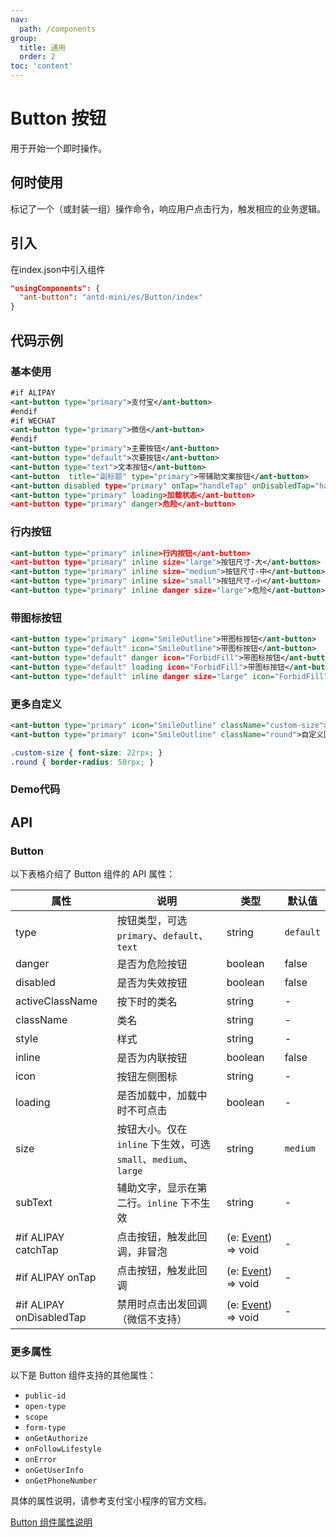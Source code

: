 ```yaml
---
nav:
  path: /components
group:
  title: 通用
  order: 2
toc: 'content'
---
```


# Button 按钮

用于开始一个即时操作。

## 何时使用

标记了一个（或封装一组）操作命令，响应用户点击行为，触发相应的业务逻辑。

## 引入
在index.json中引入组件
```json
"usingComponents": {
  "ant-button": "antd-mini/es/Button/index"
}

```

## 代码示例

### 基本使用
```xml
#if ALIPAY
<ant-button type="primary">支付宝</ant-button>
#endif
#if WECHAT
<ant-button type="primary">微信</ant-button>
#endif
<ant-button type="primary">主要按钮</ant-button>
<ant-button type="default">次要按钮</ant-button>
<ant-button type="text">文本按钮</ant-button>
<ant-button  title="副标题" type="primary">带辅助文案按钮</ant-button>
<ant-button disabled type="primary" onTap="handleTap" onDisabledTap="handleDisabledTap"> 禁用 </ant-button>
<ant-button type="primary" loading>加载状态</ant-button>
<ant-button type="primary" danger>危险</ant-button>
```


### 行内按钮
```xml
<ant-button type="primary" inline>行内按钮</ant-button>
<ant-button type="primary" inline size="large">按钮尺寸-大</ant-button>
<ant-button type="primary" inline size="medium">按钮尺寸-中</ant-button>
<ant-button type="primary" inline size="small">按钮尺寸-小</ant-button>
<ant-button type="primary" inline danger size="large">危险</ant-button>
```

### 带图标按钮
```xml
<ant-button type="primary" icon="SmileOutline">带图标按钮</ant-button>
<ant-button type="default" icon="SmileOutline">带图标按钮</ant-button>
<ant-button type="default" danger icon="ForbidFill">带图标按钮</ant-button>
<ant-button type="default" loading icon="ForbidFill">带图标按钮</ant-button>
<ant-button type="default" inline danger size="large" icon="ForbidFill">带图标按钮</ant-button>
```

### 更多自定义
```xml
<ant-button type="primary" icon="SmileOutline" className="custom-size">自定义大小</ant-button>
<ant-button type="primary" icon="SmileOutline" className="round">自定义圆角</ant-button>
```
```css
.custom-size { font-size: 22rpx; }
.round { border-radius: 50rpx; }
```

### Demo代码
<code src='../../demo/pages/Button/index'></code>

## API

### Button

以下表格介绍了 Button 组件的 API 属性：

| 属性                     | 说明                                                            | 类型                                                                          | 默认值    |
| ------------------------ | --------------------------------------------------------------- | ----------------------------------------------------------------------------- | --------- |
| type                     | 按钮类型，可选 `primary`、`default`、`text`                     | string                                                                        | `default` |
| danger                   | 是否为危险按钮                                                  | boolean                                                                       | false     |
| disabled                 | 是否为失效按钮                                                  | boolean                                                                       | false     |
| activeClassName          | 按下时的类名                                                    | string                                                                        | -         |
| className                | 类名                                                            | string                                                                        | -         |
| style                    | 样式                                                            | string                                                                        | -         |
| inline                   | 是否为内联按钮                                                  | boolean                                                                       | false     |
| icon                     | 按钮左侧图标                                                    | string                                                                        | -         |
| loading                  | 是否加载中，加载中时不可点击                                    | boolean                                                                       | -         |
| size                     | 按钮大小。仅在 `inline` 下生效，可选 `small`、`medium`、`large` | string                                                                        | `medium`  |
| subText                  | 辅助文字，显示在第二行。`inline` 下不生效                       | string                                                                        | -         |
| #if ALIPAY catchTap      | 点击按钮，触发此回调，非冒泡                                    | (e: [Event](https://opendocs.alipay.com/mini/framework/event-object)) => void | -         |
| #if ALIPAY onTap         | 点击按钮，触发此回调                                            | (e: [Event](https://opendocs.alipay.com/mini/framework/event-object)) => void | -         |
| #if ALIPAY onDisabledTap | 禁用时点击出发回调（微信不支持）                                | (e: [Event](https://opendocs.alipay.com/mini/framework/event-object)) => void | -         |

### 更多属性

以下是 Button 组件支持的其他属性：

- `public-id`
- `open-type`
- `scope`
- `form-type`
- `onGetAuthorize`
- `onFollowLifestyle`
- `onError`
- `onGetUserInfo`
- `onGetPhoneNumber`

具体的属性说明，请参考支付宝小程序的官方文档。

[Button 组件属性说明](https://opendocs.alipay.com/mini/component/button#%E5%B1%9E%E6%80%A7%E8%AF%B4%E6%98%8E)
